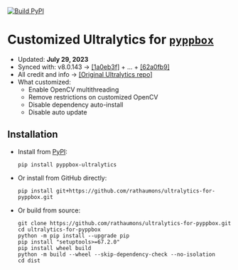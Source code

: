 [![Build PyPI](https://github.com/rathaumons/ultralytics-for-pyppbox/actions/workflows/autobuild.yaml/badge.svg)](https://github.com/rathaumons/ultralytics-for-pyppbox/actions/workflows/autobuild.yaml)

# Customized Ultralytics for [`pyppbox`](https://github.com/rathaumons/pyppbox)

* Updated: **July 29, 2023**
* Synced with: v8.0.143 -> [[1a0eb3f]](https://github.com/ultralytics/ultralytics/commit/1a0eb3f0999f4bfb8aad986c635f60eda3fe545f) + ... + [[62a0fb9]](https://github.com/ultralytics/ultralytics/commit/62a0fb986a6f2ebe654594ea2d30f25e2b713a46)
* All credit and info -> [[Original Ultralytics repo]](https://github.com/ultralytics/ultralytics)
* What customized:
    - Enable OpenCV multithreading
    - Remove restrictions on customized OpenCV
    - Disable dependency auto-install
    - Disable auto update

## Installation

* Install from [PyPI](https://pypi.org/project/pyppbox-ultralytics/):
    ```
    pip install pyppbox-ultralytics
    ``` 
* Or install from GitHub directly:
    ```
    pip install git+https://github.com/rathaumons/ultralytics-for-pyppbox.git
    ```
* Or build from source:
    ```
    git clone https://github.com/rathaumons/ultralytics-for-pyppbox.git
    cd ultralytics-for-pyppbox
    python -m pip install --upgrade pip
    pip install "setuptools>=67.2.0"
    pip install wheel build
    python -m build --wheel --skip-dependency-check --no-isolation
    cd dist
    ```
